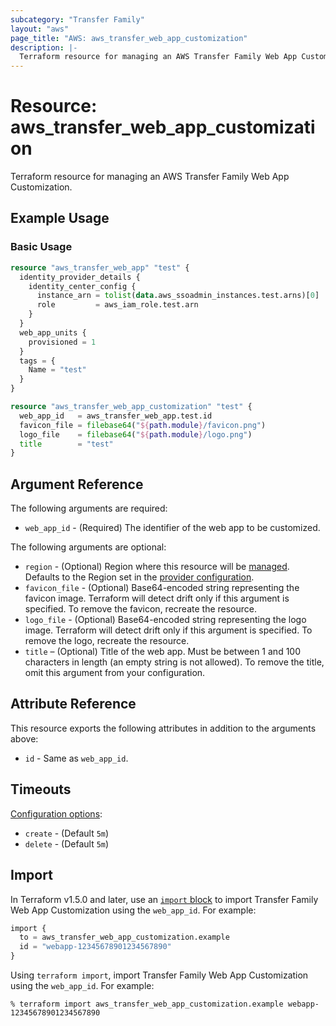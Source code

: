 ```yaml
---
subcategory: "Transfer Family"
layout: "aws"
page_title: "AWS: aws_transfer_web_app_customization"
description: |-
  Terraform resource for managing an AWS Transfer Family Web App Customization.
---
```


# Resource: aws_transfer_web_app_customization

Terraform resource for managing an AWS Transfer Family Web App Customization.

## Example Usage

### Basic Usage

```terraform
resource "aws_transfer_web_app" "test" {
  identity_provider_details {
    identity_center_config {
      instance_arn = tolist(data.aws_ssoadmin_instances.test.arns)[0]
      role         = aws_iam_role.test.arn
    }
  }
  web_app_units {
    provisioned = 1
  }
  tags = {
    Name = "test"
  }
}

resource "aws_transfer_web_app_customization" "test" {
  web_app_id   = aws_transfer_web_app.test.id
  favicon_file = filebase64("${path.module}/favicon.png")
  logo_file    = filebase64("${path.module}/logo.png")
  title        = "test"
}
```

## Argument Reference

The following arguments are required:

* `web_app_id` - (Required) The identifier of the web app to be customized.

The following arguments are optional:

* `region` - (Optional) Region where this resource will be [managed](https://docs.aws.amazon.com/general/latest/gr/rande.html#regional-endpoints). Defaults to the Region set in the [provider configuration](https://registry.terraform.io/providers/hashicorp/aws/latest/docs#aws-configuration-reference).
* `favicon_file` - (Optional) Base64-encoded string representing the favicon image. Terraform will detect drift only if this argument is specified. To remove the favicon, recreate the resource.
* `logo_file` - (Optional) Base64-encoded string representing the logo image. Terraform will detect drift only if this argument is specified. To remove the logo, recreate the resource.
* `title` – (Optional) Title of the web app. Must be between 1 and 100 characters in length (an empty string is not allowed). To remove the title, omit this argument from your configuration.

## Attribute Reference

This resource exports the following attributes in addition to the arguments above:

* `id` - Same as `web_app_id`.

## Timeouts

[Configuration options](https://developer.hashicorp.com/terraform/language/resources/syntax#operation-timeouts):

* `create` - (Default `5m`)
* `delete` - (Default `5m`)

## Import

In Terraform v1.5.0 and later, use an [`import` block](https://developer.hashicorp.com/terraform/language/import) to import Transfer Family Web App Customization using the `web_app_id`. For example:

```terraform
import {
  to = aws_transfer_web_app_customization.example
  id = "webapp-12345678901234567890"
}
```

Using `terraform import`, import Transfer Family Web App Customization using the `web_app_id`. For example:

```console
% terraform import aws_transfer_web_app_customization.example webapp-12345678901234567890 
```
